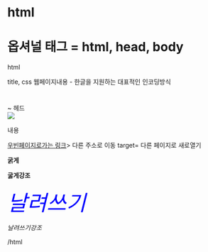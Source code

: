 # html 
<!doctype html> 
# 옵셔널 태그 = html, head, body

html
<title>제목</title>
<head>title, css</head>
<body>웹페이지내용</body>
<meta charset="utf-8"> - 한글을 지원하는 대표적인 인코딩방식

<h1></h1> ~ <h(n)></h(n)> 헤드

<img src="이미지 주소">

<p>내용</p>
<a href="http://우빈.com"
target="_blank">우빈페이지로가는 링크</a>> 다른 주소로 이동
target= 다른 페이지로 새로열기
<p class="스타일을 따로입혀주는 별명"></p>
<b>굵게</b>

<strong>굻게강조</strong>

<i>날려쓰기</i>

<em>날려쓰기강조</em>

<style type="text/css">
스타일 입히기
h1  {
  font -size: 65px;
  text-align: center;
} 
h3 {
  margin-top: 100px;
}
i {
  font-size: 48px;
  color: blue;
}
img {
  display: block;
  margin-left: auto;
  margin-right: auto;
}
</style>
/html